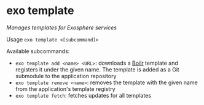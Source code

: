 # exo template

_Manages templates for Exosphere services_

Usage `exo template <[subcommand]>`

Available subcommands:
- `exo template add <name> <URL>`:
  downloads a [Boilr](https://github.com/tmrts/boilr) template
  and registers it under the given name.
  The template is added as a Git submodule to the application repository
- `exo template remove <name>`:
  removes the template with the given name from the application's template registry
- `exo template fetch`: fetches updates for all templates

